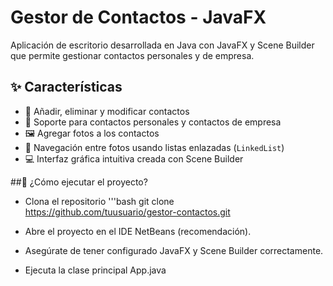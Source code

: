 # Gestor de Contactos - JavaFX

Aplicación de escritorio desarrollada en Java con JavaFX y Scene Builder que permite gestionar contactos personales y de empresa. 

## ✨ Características

- 📇 Añadir, eliminar y modificar contactos
- 🏢 Soporte para contactos personales y contactos de empresa
- 🖼️ Agregar fotos a los contactos
- 🔁 Navegación entre fotos usando listas enlazadas (`LinkedList`)
- 💻 Interfaz gráfica intuitiva creada con Scene Builder

##🚀 ¿Cómo ejecutar el proyecto?

- Clona el repositorio
'''bash 
git clone https://github.com/tuusuario/gestor-contactos.git

- Abre el proyecto en el IDE NetBeans (recomendación).

- Asegúrate de tener configurado JavaFX y Scene Builder correctamente.

- Ejecuta la clase principal App.java
